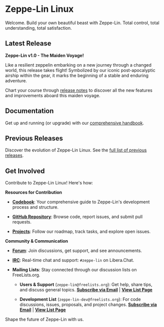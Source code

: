 # Zeppe-Lin Linux

Welcome.
Build your own beautiful beast with Zeppe-Lin.
Total control, total understanding, total satisfaction.

## Latest Release

**Zeppe-Lin v1.0 - The Maiden Voyage!**

Like a resilient zeppelin embarking on a new journey through a changed
world, this release takes flight!
Symbolized by our iconic post-apocalyptic airship within the gear,
it marks the beginning of a stable and enduring adventure.

Chart your course through [release notes](relnotes-v1.0.html) to
discover all the new features and improvements aboard this maiden
voyage.

## Documentation

Get up and running (or upgrade) with our
[comprehensive handbook](handbook.html).

## Previous Releases

Discover the evolution of Zeppe-Lin Linux.
See the [full list of previous releases](relhistory.html).

## Get Involved

Contribute to Zeppe-Lin Linux! Here's how:

**Resources for Contribution**

* **[Codebook](codebook.html)**:
  Your comprehensive guide to Zeppe-Lin's development process and structure.

* **[GitHub Repository](https://github.com/zeppe-lin)**:
  Browse code, report issues, and submit pull requests.

* **[Projects](https://github.com/orgs/zeppe-lin/projects)**:
  Follow our roadmap, track tasks, and explore open issues.

**Community & Communication**

* **[Forum](https://github.com/orgs/zeppe-lin/discussions)**:
  Join discussions, get support, and see announcements.

* **[IRC](https://web.libera.chat/#zeppe-lin)**:
  Real-time chat and support: `#zeppe-lin` on Libera.Chat.

* **Mailing Lists**:
  Stay connected through our discussion lists on FreeLists.org.

  * **Users & Support** (`zeppe-lin@freelists.org`):
    Get help, share tips, and discuss general topics.
    **[Subscribe via Email](mailto:zeppe-lin-request@freelists.org?subject=subscribe)** \|
    **[View List Page](https://www.freelists.org/list/zeppe-lin)**

  * **Development List** (`zeppe-lin-dev@freelists.org`):
    For code discussions, issues, proposals, and project changes.
    **[Subscribe via Email](mailto:zeppe-lin-dev-request@freelists.org?subject=subscribe)** \|
    **[View List Page](https://www.freelists.org/list/zeppe-lin-dev)**

Shape the future of Zeppe-Lin with us.
